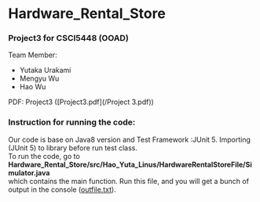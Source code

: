 # Hardware_Rental_Store
### Project3 for CSCI5448 (OOAD)

Team Member:
* Yutaka Urakami
 * Mengyu Wu
 * Hao Wu
 
PDF: Project3 ([Project3.pdf](/Project 3.pdf))
 
 
### Instruction for running the code:
Our code is base on Java8 version and Test Framework :JUnit 5. Importing (JUnit 5) to library before run test class.   
To run the code, go to **Hardware_Rental_Store/src/Hao_Yuta_Linus/HardwareRentalStoreFile/Simulator.java**  
 which contains the main function. Run this file, and you will get a bunch of output in the console ([outfile.txt](/outfile.txt)).
